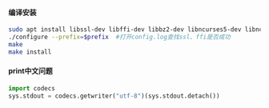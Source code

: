 
#### 编译安装
```bash
sudo apt install libssl-dev libffi-dev libbz2-dev libncurses5-dev libncursesw5-dev
./configure --prefix=$prefix  #打开config.log查找ssl、ffi是否成功
make
make install
```

#### print中文问题
```python
import codecs
sys.stdout = codecs.getwriter("utf-8")(sys.stdout.detach())
```